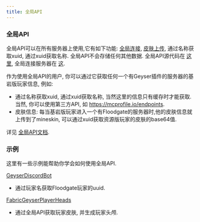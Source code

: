```yaml
---
title: 全局API
---
```


### 全局API
全局API可以在所有服务器上使用,它有如下功能: [全局连接](/floodgate/linking/#what-is-global-linking), [皮肤上传](/floodgate/features/#what-is-skin-uploading), 通过名称获取xuid, 通过xuid获取名称.
全局API不会存储任何其他数据. 全局API源代码在 [这里](https://github.com/GeyserMC/global_api), 全局连接服务器在 [这](https://github.com/GeyserMC/GlobalLinkServer).

作为使用全局API的用户, 你可以通过它获取任何一个有Geyser插件的服务器的基岩版玩家信息, 例如:
- 通过名称获取xuid, 通过xuid获取名称, 当然这里的信息只有缓存时才能获取. <br>
  当然, 你可以使用第三方API, 如 https://mcprofile.io/endpoints.
- 皮肤信息: 每当基岩版玩家进入一个有Floodgate的服务器时,他的皮肤信息就上传到了mineskin, 可以通过xuid获取资源版玩家的皮肤的base64值.

详见 [全局API文档](https://api.geysermc.org/docs).

### 示例
这里有一些示例能帮助你学会如何使用全局API. <br>

[GeyserDiscordBot](https://github.com/GeyserMC/GeyserDiscordBot/blob/master/src/main/java/org/geysermc/discordbot/commands/FloodgateUuidCommand.java) 
- 通过玩家名获取Floodgate玩家的uuid.<br>

[FabricGeyserPlayerHeads](https://github.com/onebeastchris/customplayerheads/blob/master/src/main/java/net/onebeastofchris/customplayerheads/utils/PlayerUtils.java#L54-L72)
- 通过全局API获取玩家皮肤, 并生成玩家头颅.